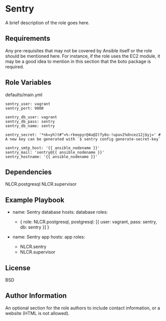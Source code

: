 Sentry
=========

A brief description of the role goes here.

Requirements
------------

Any pre-requisites that may not be covered by Ansible itself or the role should be mentioned here. For instance, if the role uses the EC2 module, it may be a good idea to mention in this section that the boto package is required.

Role Variables
--------------

defaults/main.yml
```
sentry_user: vagrant
sentry_port: 9000

sentry_db_user: vagrant
sentry_db_pass: sentry
sentry_db_name: sentry

sentry_secret: '*nk=yh)t#^=%-rkeopyr@4u@2(fy6o-!upuv2%dncez12j$yj=' # A new key can be generated with `$ sentry config generate-secret-key`

sentry_smtp_host: '{{ ansible_nodename }}'
sentry_mail: 'sentry@{{ ansible_nodename }}'
sentry_hostname: '{{ ansible_nodename }}'
```

Dependencies
------------

NLCR.postgresql
NLCR.supervisor

Example Playbook
----------------

- name: Sentry database
  hosts: database
  roles:
  - { role: NLCR.postgresql, postgresql: [{ user: vagrant, pass: sentry, db: sentry }] }

- name: Sentry app
  hosts: app
  roles:
  - NLCR.sentry
  - NLCR.supervisor

License
-------

BSD

Author Information
------------------

An optional section for the role authors to include contact information, or a website (HTML is not allowed).
